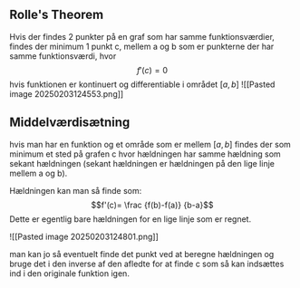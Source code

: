 
## Rolle's Theorem
Hvis der findes 2 punkter på en graf som har samme funktionsværdier, findes der minimum 1 punkt c, mellem a og b som er punkterne der har samme funktionsværdi, hvor 
$$f'(c)=0$$
hvis funktionen er kontinuert og differentiable i området $[a, b]$
![[Pasted image 20250203124553.png]]



## Middelværdisætning
hvis man har en funktion og et område som er mellem $[a, b]$ findes der som minimum et sted på grafen c hvor hældningen har samme hældning som sekant hældningen  (sekant hældningen er hældningen på den lige linje mellem a og b).

Hældningen kan man så finde som:
$$f'(c)= \frac {f(b)-f(a)} {b-a}$$
Dette er egentlig bare hældningen for en lige linje som er regnet.

![[Pasted image 20250203124801.png]]

man kan jo så eventuelt finde det punkt ved at beregne hældningen og bruge det i den inverse af den afledte for at finde c som så kan indsættes ind i den originale funktion igen.
